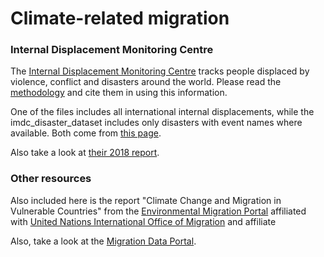 # Climate-related migration

### Internal Displacement Monitoring Centre

The [Internal Displacement Monitoring Centre](http://www.internal-displacement.org/) tracks people displaced by violence, conflict and disasters around the world. Please read the [methodology](http://www.internal-displacement.org/database/methodology) and cite them in using this information.

One of the files includes all international internal displacements, while the imdc_disaster_dataset includes only disasters with event names where available. Both come from [this page](http://www.internal-displacement.org/database/displacement-data).

Also take a look at [their 2018 report](http://www.internal-displacement.org/global-report/grid2018/).

### Other resources

Also included here is the report "Climate Change and Migration in Vulnerable Countries" from the [Environmental Migration Portal](https://environmentalmigration.iom.int/) affiliated with [United Nations International Office of Migration](https://www.iom.int/migration-and-climate-change) and affiliate


Also, take a look at the [Migration Data Portal](https://migrationdataportal.org/themes/environmental_migration).


